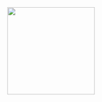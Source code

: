<a href="https://open.spotify.com/track/1h0Aah9JvXGtW8yC5LADob?si=7fb5a1be6d464a3a">
  <img src="https://i.scdn.co/image/ab67616d0000b2734d7ec816e84d9a1294ce369b" width="200" height="200">
</a>
